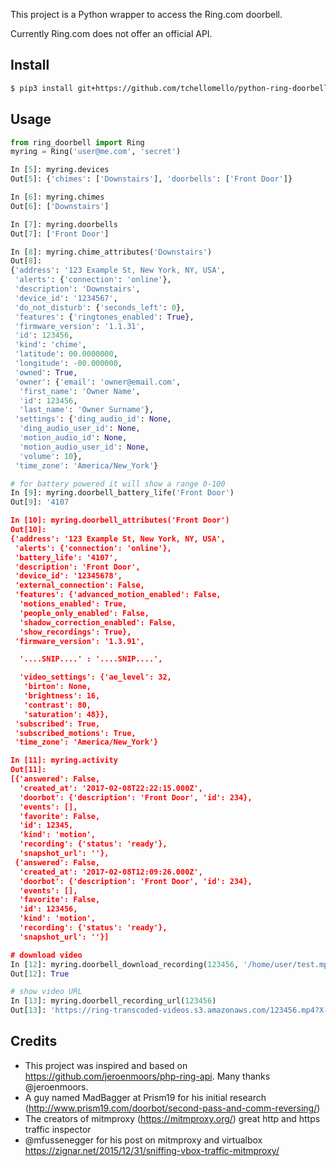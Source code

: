 This project is a Python wrapper to access the Ring.com doorbell.

Currently Ring.com does not offer an official API.


## Install
```bash
$ pip3 install git+https://github.com/tchellomello/python-ring-doorbell --upgrade
```

## Usage
```python
from ring_doorbell import Ring
myring = Ring('user@me.com', 'secret')

In [5]: myring.devices
Out[5]: {'chimes': ['Downstairs'], 'doorbells': ['Front Door']}

In [6]: myring.chimes
Out[6]: ['Downstairs']

In [7]: myring.doorbells
Out[7]: ['Front Door']

In [8]: myring.chime_attributes('Downstairs')
Out[8]:
{'address': '123 Example St, New York, NY, USA',
 'alerts': {'connection': 'online'},
 'description': 'Downstairs',
 'device_id': '1234567',
 'do_not_disturb': {'seconds_left': 0},
 'features': {'ringtones_enabled': True},
 'firmware_version': '1.1.31',
 'id': 123456,
 'kind': 'chime',
 'latitude': 00.0000000,
 'longitude': -00.000000,
 'owned': True,
 'owner': {'email': 'owner@email.com',
  'first_name': 'Owner Name',
  'id': 123456,
  'last_name': 'Owner Surname'},
 'settings': {'ding_audio_id': None,
  'ding_audio_user_id': None,
  'motion_audio_id': None,
  'motion_audio_user_id': None,
  'volume': 10},
 'time_zone': 'America/New_York'}

# for battery powered it will show a range 0-100
In [9]: myring.doorbell_battery_life('Front Door')
Out[9]: '4107

In [10]: myring.doorbell_attributes('Front Door')
Out[10]:
{'address': '123 Example St, New York, NY, USA',
 'alerts': {'connection': 'online'},
 'battery_life': '4107',
 'description': 'Front Door',
 'device_id': '12345678',
 'external_connection': False,
 'features': {'advanced_motion_enabled': False,
  'motions_enabled': True,
  'people_only_enabled': False,
  'shadow_correction_enabled': False,
  'show_recordings': True},
 'firmware_version': '1.3.91',

  '....SNIP....' : '....SNIP....',

  'video_settings': {'ae_level': 32,
   'birton': None,
   'brightness': 16,
   'contrast': 80,
   'saturation': 48}},
 'subscribed': True,
 'subscribed_motions': True,
 'time_zone': 'America/New_York'}

In [11]: myring.activity
Out[11]:
[{'answered': False,
  'created_at': '2017-02-08T22:22:15.000Z',
  'doorbot': {'description': 'Front Door', 'id': 234},
  'events': [],
  'favorite': False,
  'id': 12345,
  'kind': 'motion',
  'recording': {'status': 'ready'},
  'snapshot_url': ''},
 {'answered': False,
  'created_at': '2017-02-08T12:09:26.000Z',
  'doorbot': {'description': 'Front Door', 'id': 234},
  'events': [],
  'favorite': False,
  'id': 123456,
  'kind': 'motion',
  'recording': {'status': 'ready'},
  'snapshot_url': ''}]

# download video
In [12]: myring.doorbell_download_recording(123456, '/home/user/test.mp4')
Out[12]: True

# show video URL
In [13]: myring.doorbell_recording_url(123456)
Out[13]: 'https://ring-transcoded-videos.s3.amazonaws.com/123456.mp4?X-Amz-Expires=3600&X-Amz-Date=20170210T000928Z&X-Amz-Algorithm=AWS4-HMAC-SHA256&X-Amz-Credential=zzzzzzzzzzzzAAA/20170210/us-east-1/s3/aws4_request&X-Amz-SignedHeaders=host&X-Amz-Signature=aaaaaaaaaaaaaaaaaaaaaaaaaaaaaaaaaaaaaaaaaaaaaaaaaaa'
```

## Credits
- This project was inspired and based on https://github.com/jeroenmoors/php-ring-api. Many thanks @jeroenmoors.
- A guy named MadBagger at Prism19 for his initial research (http://www.prism19.com/doorbot/second-pass-and-comm-reversing/)
- The creators of mitmproxy (https://mitmproxy.org/) great http and https traffic inspector
- @mfussenegger for his post on mitmproxy and virtualbox https://zignar.net/2015/12/31/sniffing-vbox-traffic-mitmproxy/


